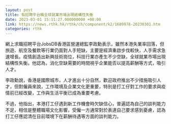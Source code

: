 ```yaml
---
layout: post
title: 有招聘平台稱全球就業市場出現結構性失衡
date: 2023-03-01 15:11:27.000000000 +08:00
link: https://news.rthk.hk/rthk/ch/component/k2/1689978-20230301.htm
categories: rthk
---
```


網上求職招聘平台JobsDB香港區營運總監李政勳表示，雖然本港失業率回落，但旅遊、航空及餐飲等行業仍面對人手短缺，主要是經濟重啟步伐較快，人手需求急速增長。疫情創造出新興技術崗位，科技行業亦產生不少空缺，全球就業市場出現結構性失衡。他認為，消化空缺需要的時間視乎企業能否以提高薪酬等方式，吸引人才。

李政勳說，香港是國際城市，人才進出十分自然，歡迎政府推出不少措施吸引人才，但對僱員來說，工作環境及企業文化更重要，特別是打工仔對工作的要求與疫情前已經改變，工作與生活平衡已成為重要考慮。

不過，他指出，本港打工仔遇到新工作機會時欠缺信心，普遍認為自己的談判能力不足，相信是整體職場文化影響，受僱一方通常對於表達自己要求感到憂慮，認為打工仔應認清在目前環境下在薪酬待遇等方面的談判能力。
